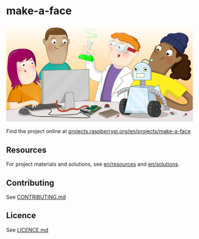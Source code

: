 # make-a-face

![design-project-template](banner.png)

Find the project online at [projects.raspberrypi.org/en/projects/make-a-face](https://projects.raspberrypi.org/en/projects/make-a-face)

## Resources
For project materials and solutions, see [en/resources](https://github.com/raspberrypilearning/make-a-face/tree/master/en/resources) and [en/solutions](https://github.com/raspberrypilearning/make-a-face/tree/master/en/solutions).

## Contributing
See [CONTRIBUTING.md](CONTRIBUTING.md)

## Licence
 See [LICENCE.md](LICENCE.md)
